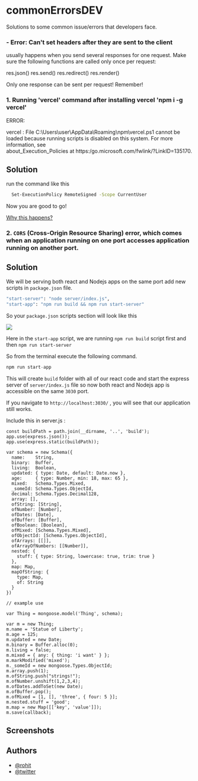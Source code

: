 # commonErrorsDEV
Solutions to some common issue/errors that developers face.

### - Error: Can't set headers after they are sent to the client

usually happens when you send several responses for one request. Make sure the following functions are called only once per request:

res.json()
res.send()
res.redirect()
res.render()

Only one response can be sent per request! Remember!


### 1. Running 'vercel' command after installing vercel 'npm i -g vercel'

ERROR:

vercel : File C:\Users\user\AppData\Roaming\npm\vercel.ps1 cannot be loaded because running scripts is disabled on this system. For more information, see     
about_Execution_Policies at https:/go.microsoft.com/fwlink/?LinkID=135170.


## Solution

 run the command like this

```bash
  Set-ExecutionPolicy RemoteSigned -Scope CurrentUser
```

Now you are good to go!

[Why this happens?]()

### 2. `CORS` (Cross-Origin Resource Sharing) error, which comes when an application running on one port accesses application running on another port.

## Solution

We will be serving both react and Nodejs apps on the same port
add new scripts in `package.json` file.
```bash
"start-server": "node server/index.js",  
"start-app": "npm run build && npm run start-server"
```
So your `package.json` scripts section will look like this

![](https://miro.medium.com/max/700/1*sFnvqm3aRKd_L3uV4neldA.png)

Here in the  `start-app`  script, we are running  `npm run build`  script first and then  `npm run start-server`

So from the terminal execute the following command.
```javascript 
npm run start-app
```
This will create  `build`  folder with all of our react code and start the express server of  `server/index.js`  file so now both react and Nodejs app is accessible on the same  `3030`  port.

If you navigate to  `http://localhost:3030/`  , you will see that our application still works.

Include this in server.js :
```
const buildPath = path.join(__dirname, '..', 'build');
app.use(express.json());
app.use(express.static(buildPath));
```

```
var schema = new Schema({
  name:    String,
  binary:  Buffer,
  living:  Boolean,
  updated: { type: Date, default: Date.now },
  age:     { type: Number, min: 18, max: 65 },
  mixed:   Schema.Types.Mixed,
  _someId: Schema.Types.ObjectId,
  decimal: Schema.Types.Decimal128,
  array: [],
  ofString: [String],
  ofNumber: [Number],
  ofDates: [Date],
  ofBuffer: [Buffer],
  ofBoolean: [Boolean],
  ofMixed: [Schema.Types.Mixed],
  ofObjectId: [Schema.Types.ObjectId],
  ofArrays: [[]],
  ofArrayOfNumbers: [[Number]],
  nested: {
    stuff: { type: String, lowercase: true, trim: true }
  },
  map: Map,
  mapOfString: {
    type: Map,
    of: String
  }
})

// example use

var Thing = mongoose.model('Thing', schema);

var m = new Thing;
m.name = 'Statue of Liberty';
m.age = 125;
m.updated = new Date;
m.binary = Buffer.alloc(0);
m.living = false;
m.mixed = { any: { thing: 'i want' } };
m.markModified('mixed');
m._someId = new mongoose.Types.ObjectId;
m.array.push(1);
m.ofString.push("strings!");
m.ofNumber.unshift(1,2,3,4);
m.ofDates.addToSet(new Date);
m.ofBuffer.pop();
m.ofMixed = [1, [], 'three', { four: 5 }];
m.nested.stuff = 'good';
m.map = new Map([['key', 'value']]);
m.save(callback);
```
## Screenshots




## Authors

- [@rohit](https://www.github.com/itzROHIT-coder)
- [@twitter](https://twitter.com/rohit_ranjan27)

